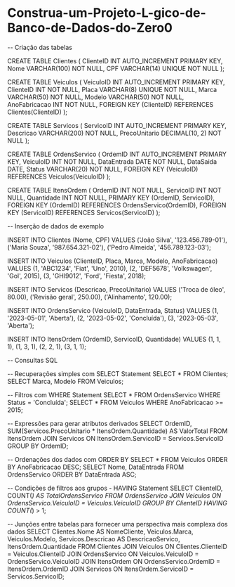 # Construa-um-Projeto-L-gico-de-Banco-de-Dados-do-Zero0

-- Criação das tabelas

CREATE TABLE Clientes (
    ClienteID INT AUTO_INCREMENT PRIMARY KEY,
    Nome VARCHAR(100) NOT NULL,
    CPF VARCHAR(14) UNIQUE NOT NULL
);

CREATE TABLE Veiculos (
    VeiculoID INT AUTO_INCREMENT PRIMARY KEY,
    ClienteID INT NOT NULL,
    Placa VARCHAR(8) UNIQUE NOT NULL,
    Marca VARCHAR(50) NOT NULL,
    Modelo VARCHAR(50) NOT NULL,
    AnoFabricacao INT NOT NULL,
    FOREIGN KEY (ClienteID) REFERENCES Clientes(ClienteID)
);

CREATE TABLE Servicos (
    ServicoID INT AUTO_INCREMENT PRIMARY KEY,
    Descricao VARCHAR(200) NOT NULL,
    PrecoUnitario DECIMAL(10, 2) NOT NULL
);

CREATE TABLE OrdensServico (
    OrdemID INT AUTO_INCREMENT PRIMARY KEY,
    VeiculoID INT NOT NULL,
    DataEntrada DATE NOT NULL,
    DataSaida DATE,
    Status VARCHAR(20) NOT NULL,
    FOREIGN KEY (VeiculoID) REFERENCES Veiculos(VeiculoID)
);

CREATE TABLE ItensOrdem (
    OrdemID INT NOT NULL,
    ServicoID INT NOT NULL,
    Quantidade INT NOT NULL,
    PRIMARY KEY (OrdemID, ServicoID),
    FOREIGN KEY (OrdemID) REFERENCES OrdensServico(OrdemID),
    FOREIGN KEY (ServicoID) REFERENCES Servicos(ServicoID)
);

-- Inserção de dados de exemplo

INSERT INTO Clientes (Nome, CPF)
VALUES
    ('João Silva', '123.456.789-01'),
    ('Maria Souza', '987.654.321-02'),
    ('Pedro Almeida', '456.789.123-03');

INSERT INTO Veiculos (ClienteID, Placa, Marca, Modelo, AnoFabricacao)
VALUES
    (1, 'ABC1234', 'Fiat', 'Uno', 2010),
    (2, 'DEF5678', 'Volkswagen', 'Gol', 2015),
    (3, 'GHI9012', 'Ford', 'Fiesta', 2018);

INSERT INTO Servicos (Descricao, PrecoUnitario)
VALUES
    ('Troca de óleo', 80.00),
    ('Revisão geral', 250.00),
    ('Alinhamento', 120.00);

INSERT INTO OrdensServico (VeiculoID, DataEntrada, Status)
VALUES
    (1, '2023-05-01', 'Aberta'),
    (2, '2023-05-02', 'Concluída'),
    (3, '2023-05-03', 'Aberta');

INSERT INTO ItensOrdem (OrdemID, ServicoID, Quantidade)
VALUES
    (1, 1, 1),
    (1, 3, 1),
    (2, 2, 1),
    (3, 1, 1);

-- Consultas SQL

-- Recuperações simples com SELECT Statement
SELECT * FROM Clientes;
SELECT Marca, Modelo FROM Veiculos;

-- Filtros com WHERE Statement
SELECT * FROM OrdensServico WHERE Status = 'Concluída';
SELECT * FROM Veiculos WHERE AnoFabricacao >= 2015;

-- Expressões para gerar atributos derivados
SELECT OrdemID, SUM(Servicos.PrecoUnitario * ItensOrdem.Quantidade) AS ValorTotal
FROM ItensOrdem
JOIN Servicos ON ItensOrdem.ServicoID = Servicos.ServicoID
GROUP BY OrdemID;

-- Ordenações dos dados com ORDER BY
SELECT * FROM Veiculos ORDER BY AnoFabricacao DESC;
SELECT Nome, DataEntrada FROM OrdensServico ORDER BY DataEntrada ASC;

-- Condições de filtros aos grupos - HAVING Statement
SELECT ClienteID, COUNT(*) AS TotalOrdensServico
FROM OrdensServico
JOIN Veiculos ON OrdensServico.VeiculoID = Veiculos.VeiculoID
GROUP BY ClienteID
HAVING COUNT(*) > 1;

-- Junções entre tabelas para fornecer uma perspectiva mais complexa dos dados
SELECT
    Clientes.Nome AS NomeCliente,
    Veiculos.Marca,
    Veiculos.Modelo,
    Servicos.Descricao AS DescricaoServico,
    ItensOrdem.Quantidade
FROM Clientes
JOIN Veiculos ON Clientes.ClienteID = Veiculos.ClienteID
JOIN OrdensServico ON Veiculos.VeiculoID = OrdensServico.VeiculoID
JOIN ItensOrdem ON OrdensServico.OrdemID = ItensOrdem.OrdemID
JOIN Servicos ON ItensOrdem.ServicoID = Servicos.ServicoID;
